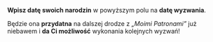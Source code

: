 **Wpisz datę swoich narodzin** w powyższym polu na **datę wyzwania**.

Będzie ona **przydatna** na dalszej drodze z _„Moimi Patronami”_ już niebawem i **da Ci możliwość** wykonania kolejnych wyzwań!
